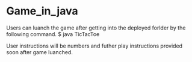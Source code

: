 # Game_in_java

Users can luanch the game after getting into the deployed forlder by the following command.
$ java TicTacToe

User instructions will be numbers and futher play instructions provided soon after game luanched.
